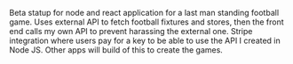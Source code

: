 Beta statup for node and react application for a last man standing football game. Uses external API to fetch football fixtures and stores, then the front end calls my own API to prevent harassing the external one. Stripe integration where users pay for a key to be able to use the API I created in Node JS. Other apps will build of this to create the games.
